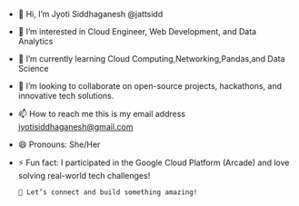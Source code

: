 - 👋 Hi, I’m Jyoti Siddhaganesh @jattsidd
- 👀 I’m interested in Cloud Engineer, Web Development, and Data Analytics
- 🌱 I’m currently learning Cloud Computing,Networking,Pandas,and Data Science
- 💞️ I’m looking to collaborate on open-source projects, hackathons, and innovative tech solutions.
- 📫 How to reach me this is my email address jyotisiddhaganesh@gmail.com
- 😄 Pronouns: She/Her
- ⚡ Fun fact: I participated in the Google Cloud Platform (Arcade) and love solving real-world tech challenges!

      🚀 Let’s connect and build something amazing!
<!---
jattsidd/jattsidd is a ✨ special ✨ repository because its `README.md` (this file) appears on your GitHub profile.
You can click the Preview link to take a look at your changes.
--->
